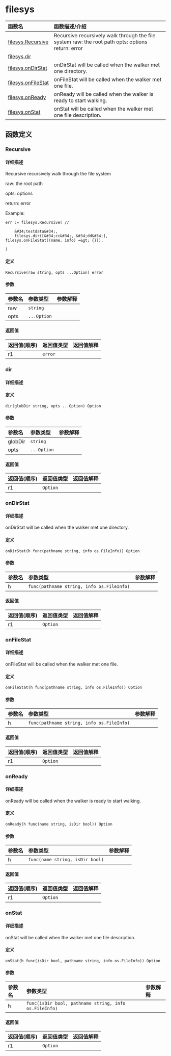 # filesys

|函数名|函数描述/介绍|
|:------|:--------|
| [filesys.Recursive](#recursive) |Recursive recursively walk through the file system  raw: the root path  opts: options  return: error    |
| [filesys.dir](#dir) ||
| [filesys.onDirStat](#ondirstat) |onDirStat will be called when the walker met one directory. |
| [filesys.onFileStat](#onfilestat) |onFileStat will be called when the walker met one file. |
| [filesys.onReady](#onready) |onReady will be called when the walker is ready to start walking. |
| [filesys.onStat](#onstat) |onStat will be called when the walker met one file description. |


## 函数定义
### Recursive

#### 详细描述
Recursive recursively walk through the file system

raw: the root path

opts: options

return: error



Example:
```
err := filesys.Recursive( //

	&#34;testdata&#34;,
	filesys.dir([&#34;cc&#34;, &#34;dd&#34;], filesys.onFileStat((name, info) =&gt; {})),

)
```


#### 定义

`Recursive(raw string, opts ...Option) error`

#### 参数
|参数名|参数类型|参数解释|
|:-----------|:---------- |:-----------|
| raw | `string` |   |
| opts | `...Option` |   |

#### 返回值
|返回值(顺序)|返回值类型|返回值解释|
|:-----------|:---------- |:-----------|
| r1 | `error` |   |


### dir

#### 详细描述


#### 定义

`dir(globDir string, opts ...Option) Option`

#### 参数
|参数名|参数类型|参数解释|
|:-----------|:---------- |:-----------|
| globDir | `string` |   |
| opts | `...Option` |   |

#### 返回值
|返回值(顺序)|返回值类型|返回值解释|
|:-----------|:---------- |:-----------|
| r1 | `Option` |   |


### onDirStat

#### 详细描述
onDirStat will be called when the walker met one directory.


#### 定义

`onDirStat(h func(pathname string, info os.FileInfo)) Option`

#### 参数
|参数名|参数类型|参数解释|
|:-----------|:---------- |:-----------|
| h | `func(pathname string, info os.FileInfo)` |   |

#### 返回值
|返回值(顺序)|返回值类型|返回值解释|
|:-----------|:---------- |:-----------|
| r1 | `Option` |   |


### onFileStat

#### 详细描述
onFileStat will be called when the walker met one file.


#### 定义

`onFileStat(h func(pathname string, info os.FileInfo)) Option`

#### 参数
|参数名|参数类型|参数解释|
|:-----------|:---------- |:-----------|
| h | `func(pathname string, info os.FileInfo)` |   |

#### 返回值
|返回值(顺序)|返回值类型|返回值解释|
|:-----------|:---------- |:-----------|
| r1 | `Option` |   |


### onReady

#### 详细描述
onReady will be called when the walker is ready to start walking.


#### 定义

`onReady(h func(name string, isDir bool)) Option`

#### 参数
|参数名|参数类型|参数解释|
|:-----------|:---------- |:-----------|
| h | `func(name string, isDir bool)` |   |

#### 返回值
|返回值(顺序)|返回值类型|返回值解释|
|:-----------|:---------- |:-----------|
| r1 | `Option` |   |


### onStat

#### 详细描述
onStat will be called when the walker met one file description.


#### 定义

`onStat(h func(isDir bool, pathname string, info os.FileInfo)) Option`

#### 参数
|参数名|参数类型|参数解释|
|:-----------|:---------- |:-----------|
| h | `func(isDir bool, pathname string, info os.FileInfo)` |   |

#### 返回值
|返回值(顺序)|返回值类型|返回值解释|
|:-----------|:---------- |:-----------|
| r1 | `Option` |   |


